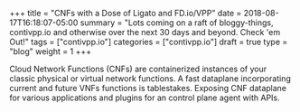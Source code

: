 +++
title = "CNFs with a Dose of Ligato and FD.io/VPP"
date = 2018-08-17T16:18:07-05:00
summary = "Lots coming on a raft of bloggy-things, contivpp.io and otherwise over the next 30 days and beyond. Check 'em Out!"
tags = ["contivpp.io"]
categories = ["contivpp.io"]
draft = true
type = "blog"
weight = 1
+++
 
Cloud Network Functions (CNFs) are containerized instances of your classic physical or virtual network functions. A fast dataplane incorporating current and future VNFs functions is tablestakes. Exposing CNF dataplane for various applications and plugins for an control plane agent with APIs.
 <!--more--> 




